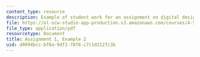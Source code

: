 ```yaml
---
content_type: resource
description: Example of student work for an assignment on digital design and fabrication.
file: https://ol-ocw-studio-app-production.s3.amazonaws.com/courses/4-510-digital-design-fabrication-fall-2008/d0094bccbf8a9df278f8c7c1d212fc3b_assn1_example2.pdf
file_type: application/pdf
resourcetype: Document
title: Assignment 1, Example 2
uid: d0094bcc-bf8a-9df2-78f8-c7c1d212fc3b
---
```

